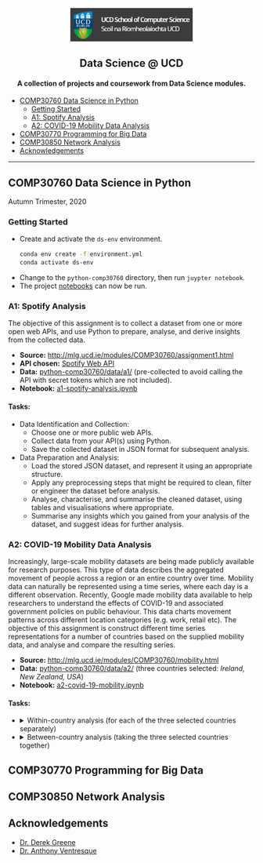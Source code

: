 <div align="center">
  <img src="./ucdcs.jpg" width="250">
  <h2> Data Science @ UCD </h2>
  <h4>A collection of projects and coursework from Data Science modules.</h4>
</div>

- [COMP30760 Data Science in Python](./README.md#comp30760-data-science-in-python)
  - [Getting Started](https://github.com/rajitbanerjee/data-science-ucd#getting-started)
  - [A1: Spotify Analysis](https://github.com/rajitbanerjee/data-science-ucd#a1-spotify-analysis)
  - [A2: COVID-19 Mobility Data Analysis](https://github.com/rajitbanerjee/data-science-ucd#a2-covid-19-mobility-data-analysis)
- [COMP30770 Programming for Big Data](./README.md#comp30770-programming-for-big-data)
- [COMP30850 Network Analysis](./README.md#comp30850-network-analysis)
- [Acknowledgements](./README.md#acknowledgements)

---

## COMP30760 Data Science in Python
Autumn Trimester, 2020  

### Getting Started

-   Create and activate the `ds-env` environment.
    ```bash
    conda env create -f environment.yml
    conda activate ds-env
    ```
-   Change to the `python-comp30760` directory, then run `juypter notebook`.
-   The project [notebooks](./python-comp30760/notebooks/) can now be run.

### A1: Spotify Analysis

The objective of this assignment is to collect a dataset from one or more open web APIs, and use Python to prepare, analyse, and derive insights from the collected data.  
- **Source:** <http://mlg.ucd.ie/modules/COMP30760/assignment1.html>
- **API chosen:** [Spotify Web API](https://developer.spotify.com/documentation/web-api/)   
- **Data:** [python-comp30760/data/a1/](./python-comp30760/data/a1/) (pre-collected to avoid calling the API with secret tokens which are not included).
- **Notebook:** [a1-spotify-analysis.ipynb](./python-comp30760/notebooks/a1-spotify-analysis.ipynb) 

#### Tasks:

- Data Identification and Collection:
    - Choose one or more public web APIs.
    - Collect data from your API(s) using Python. 
    - Save the collected dataset in JSON format for subsequent analysis.
- Data Preparation and Analysis:
    -   Load the stored JSON dataset, and represent it using an appropriate structure.
    -   Apply any preprocessing steps that might be required to clean, filter or engineer the dataset before analysis.
    -   Analyse, characterise, and summarise the cleaned dataset, using tables and visualisations where appropriate. 
    -   Summarise any insights which you gained from your analysis of the dataset, and suggest ideas for further analysis.

### A2: COVID-19 Mobility Data Analysis

Increasingly, large-scale mobility datasets are being made publicly available for research purposes. This type of data describes the aggregated movement of people across a region or an entire country over time. Mobility data can naturally be represented using a time series, where each day is a different observation. Recently, Google made mobility data available to help researchers to understand the effects of COVID-19 and associated government policies on public behaviour. This data charts movement patterns across different location categories (e.g. work, retail etc). The objective of this assignment is construct different time series representations for a number of countries based on the supplied mobility data, and analyse and compare the resulting series.

- **Source:** <http://mlg.ucd.ie/modules/COMP30760/mobility.html>  
- **Data:** [python-comp30760/data/a2/](./python-comp30760/data/a2/) (three countries selected: _Ireland, New Zealand, USA_)
- **Notebook:** [a2-covid-19-mobility.ipynb](./python-comp30760/notebooks/a2-covid-19-mobility.ipynb) 

#### Tasks:

<ul>
  <li>
  <details>
    <summary>Within-country analysis (for each of the three selected countries separately)</summary>
    <ul>
      <li>
        Construct a set of time series that represent the mobility patterns for the different location categories for
        the country (e.g. workplaces, residential, transit stations etc).
      </li>
      <li>
        Characterise and visualise each of these time series. You may choose to apply
        resampling and/or smoothing in order to provide a clearer picture of the trends
        in the series.
      </li>
      <li>
        Compare and contrast how the series for the different location categories have
        changed over time for the country. To what extent are these series correlated
        with one another?
      </li>
      <li>
        Suggest explanations for any differences that you have observed between the
        time series for the location categories.
      </li>
    </ul>
  </details>
  </li>
  <li>
    <details>
      <summary>Between-country analysis (taking the three selected countries together)</summary>
      <ul>
        <li>
          Construct a set of time series that represent the overall mobility patterns for the
          three countries.
        </li>
        <li>
          Characterise and visualise each of these time series. You may choose to apply
          resampling and/or smoothing in order to provide a clearer picture of the trends
          in the series.
        </li>
        <li>
          Compare and contrast how the overall time series for the three countries have
          changed over time. To what extent are these series correlated with one another?
        </li>
        <li>
          Suggest explanations for any differences that you have observed between the
          time series for the countries.
        </li>
      </ul>
    </details>
  </li>
</ul>

## COMP30770 Programming for Big Data

## COMP30850 Network Analysis

## Acknowledgements
- [Dr. Derek Greene](https://people.ucd.ie/derek.greene)
- [Dr. Anthony Ventresque](https://people.ucd.ie/anthony.ventresque)
